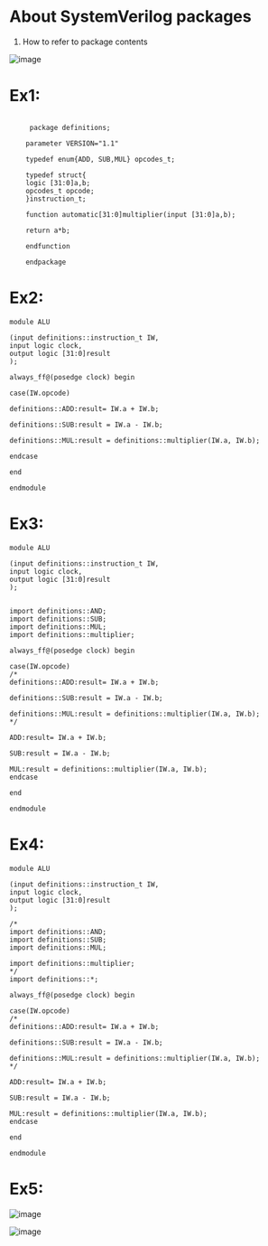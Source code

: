 # About SystemVerilog packages 

1. How to refer to package contents

![image](https://user-images.githubusercontent.com/98731221/208306102-d295e4ab-8db2-4843-83f4-77eeddfa8dba.png)


# Ex1:
```
	
	 package definitions;

	parameter VERSION="1.1"
	
	typedef enum{ADD, SUB,MUL} opcodes_t;
	
	typedef struct{
	logic [31:0]a,b;
	opcodes_t opcode;
	}instruction_t;
	
	function automatic[31:0]multiplier(input [31:0]a,b);
	
	return a*b;
	
	endfunction
	
	endpackage
```
# Ex2:

```
module ALU

(input definitions::instruction_t IW,
input logic clock,
output logic [31:0]result
);

always_ff@(posedge clock) begin

case(IW.opcode)

definitions::ADD:result= IW.a + IW.b;

definitions::SUB:result = IW.a - IW.b;

definitions::MUL:result = definitions::multiplier(IW.a, IW.b);

endcase

end

endmodule
```
# Ex3:

```
module ALU

(input definitions::instruction_t IW,
input logic clock,
output logic [31:0]result
);


import definitions::AND;
import definitions::SUB;
import definitions::MUL;
import definitions::multiplier;

always_ff@(posedge clock) begin

case(IW.opcode)
/*
definitions::ADD:result= IW.a + IW.b;

definitions::SUB:result = IW.a - IW.b;

definitions::MUL:result = definitions::multiplier(IW.a, IW.b);
*/

ADD:result= IW.a + IW.b;

SUB:result = IW.a - IW.b;

MUL:result = definitions::multiplier(IW.a, IW.b);
endcase

end

endmodule
```
# Ex4:
```
module ALU

(input definitions::instruction_t IW,
input logic clock,
output logic [31:0]result
);

/*
import definitions::AND;
import definitions::SUB;
import definitions::MUL;

import definitions::multiplier;
*/
import definitions::*;

always_ff@(posedge clock) begin

case(IW.opcode)
/*
definitions::ADD:result= IW.a + IW.b;

definitions::SUB:result = IW.a - IW.b;

definitions::MUL:result = definitions::multiplier(IW.a, IW.b);
*/

ADD:result= IW.a + IW.b;

SUB:result = IW.a - IW.b;

MUL:result = definitions::multiplier(IW.a, IW.b);
endcase

end

endmodule
```
# Ex5:

![image](https://user-images.githubusercontent.com/98731221/208313245-37d5ca31-4d6e-46e6-94ae-63e31e6a8770.png)

![image](https://user-images.githubusercontent.com/98731221/208313936-77277a0b-5ae1-4332-b506-a2dde5421405.png)


